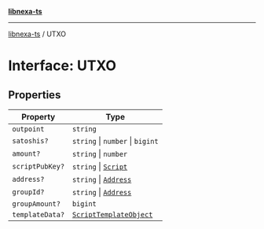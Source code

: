 [**libnexa-ts**](../index.md)

***

[libnexa-ts](../index.md) / UTXO

# Interface: UTXO

## Properties

| Property | Type |
| ------ | ------ |
| <a id="outpoint"></a> `outpoint` | `string` |
| <a id="satoshis"></a> `satoshis?` | `string` \| `number` \| `bigint` |
| <a id="amount"></a> `amount?` | `string` \| `number` |
| <a id="scriptpubkey"></a> `scriptPubKey?` | `string` \| [`Script`](../classes/Script.md) |
| <a id="address"></a> `address?` | `string` \| [`Address`](../classes/Address.md) |
| <a id="groupid"></a> `groupId?` | `string` \| [`Address`](../classes/Address.md) |
| <a id="groupamount"></a> `groupAmount?` | `bigint` |
| <a id="templatedata"></a> `templateData?` | [`ScriptTemplateObject`](ScriptTemplateObject.md) |
